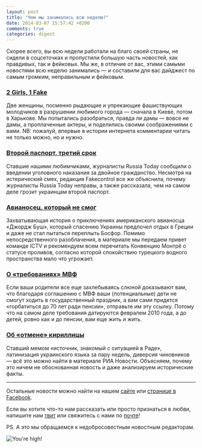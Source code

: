 ```yaml
---
layout: post
title: "Чем мы занимались всю неделю?"
date: 2014-03-07 15:57:42 +0200
comments: true
categories: digest
---
```


Скорее всего, вы всю недели работали на благо своей страны, не сидели в соцсеточках и пропустили большую часть новостей, как правдивых, так и фейковых. Мы же, в отличие от вас, этими самыми новостями всю неделю занимались — и составили для вас дайджест по самым громким, неправильным и фейковым.

### [2 Girls, 1 Fake](http://fakecontrol.org/blog/2014/03/03/2-girls-1-fake/)
Две женщины, посменно рыдающие и упрекающие фашиствующих молодчиков в разрушении любимого города — сначала  в Киеве, потом в Харькове. Мы попытались разобраться, правда ли дамы — вовсе не дамы, а проплаченные актеры, и поделились своими соображениями с вами.
NB: пожалуй, впервые в истории интернета комментарии читать не только можно, но и нужно.

### [Второй паспорт, третий срок](http://fakecontrol.org/blog/2014/03/03/vtoroi-pasport/)
Ставшие нашими любимчиками, журналисты Russia Today сообщили о введении уголовного наказания за двойное гражданство. Несмотря на истерический смех, редакция Fakecontrol все же объяснила, почему журналисты Russia Today неправы, а также рассказала, чем на самом деле грозит украинцам второй паспорт.

### [Авианосец, который не смог](http://fakecontrol.org/blog/2014/03/04/george-bush/)
Захватывающая история о приключениях американского авианосца «Джордж Буш», который спасению Украины предпочел отдых в Греции и даже не стал пытаться переплыть Босфор. Помимо непосредственного разоблачения, в материале мы передаем привет команде ICTV и рекомендуем всем перечитать Конвенцию Монтрё о статусе проливов, согласно которой спокойствию турецкого водного пространства мало что угрожает.

### [О «требованиях» МВФ](http://fakecontrol.org/blog/2014/03/04/IMF-debunk/)
Если ваши родители все еще захлебываясь слюной доказывают вам, что благодаря соглашению с МВФ ваши (потенциальные) дети не смогут ходить в государственный праздник, а вам сами придется «горбатиться до 70 лет ради пенсии», отправьте им эту ссылку. Потому что на самом деле требования датируются февралем 2010 года, а до детей, ровно как и до пенсии, вам еще жить и жить.

### [Об «отмене» кириллицы](http://fakecontrol.org/blog/2014/03/06/cyrillic-cancellation/)
Ставший мемом «источник, знакомый с ситуацией в Раде», латинизация украинского языка за пару недель, диверсия чиновников — всё это можно найти в материале РИА Новости. Объясняем, почему это ничем не обоснованная новость и даже анализируем исторические факты.

---

Остальные новости можно найти на нашем [сайте](http://fakecontrol.org/) или [cтранице в Facebook](https://www.facebook.com/fakecontrol.org).

Если вы хотите что-то нам рассказать или просто признаться в любви, напишите нам [твит](https://twitter.com/fakecontrol_org) или свяжитесь с нами по [почте](team@fakecontrol.org)!

PS. А это мы обращаемся к недобросовестным новостным редакторам.

![You're high!](https://31.media.tumblr.com/e4087466ecc62cb2194a0b24e36b8f9a/tumblr_n0wi7tB1PG1rvnnvyo1_250.gif)
